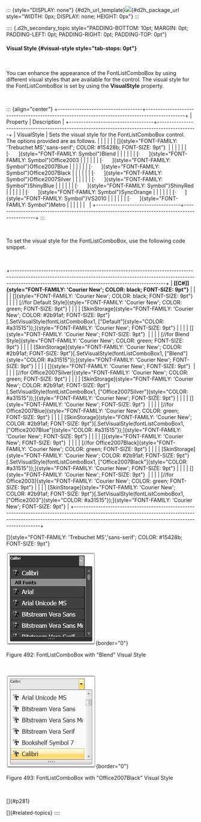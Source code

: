 ::: {style="DISPLAY: none"}
[](ms-xhelp:///?Id=d2h_url_template){#d2h_url_template}![](!package_url!){#d2h_package_url style="WIDTH: 0px; DISPLAY: none; HEIGHT: 0px"}
:::

:::: {.d2h_secondary_topic style="PADDING-BOTTOM: 10pt; MARGIN: 0pt; PADDING-LEFT: 0pt; PADDING-RIGHT: 0pt; PADDING-TOP: 0pt"}
#### Visual Style {#visual-style style="tab-stops: 0pt"}

 

You can enhance the appearance of the FontListComboBox by using different visual styles that are available for the control. The visual style for the FontListComboBox is set by using the **VisualStyle** property.

 

::: {align="center"}
+-----------------------------------+----------------------------------------------------------------------------------------------+
| Property                          | Description                                                                                  |
+-----------------------------------+----------------------------------------------------------------------------------------------+
| VisualStyle                       | Sets the visual style for the FontListComboBox control. The options provided are as follows. |
|                                   |                                                                                              |
|                                   | []{style="FONT-FAMILY: 'Trebuchet MS','sans-serif'; COLOR: #15428b; FONT-SIZE: 9pt"}         |
|                                   |                                                                                              |
|                                   | [·      ]{style="FONT-FAMILY: Symbol"}Blend                                                  |
|                                   |                                                                                              |
|                                   | [·      ]{style="FONT-FAMILY: Symbol"}Office2003                                             |
|                                   |                                                                                              |
|                                   | [·      ]{style="FONT-FAMILY: Symbol"}Office2007Blue                                         |
|                                   |                                                                                              |
|                                   | [·      ]{style="FONT-FAMILY: Symbol"}Office2007Black                                        |
|                                   |                                                                                              |
|                                   | [·      ]{style="FONT-FAMILY: Symbol"}Office2007Silver                                       |
|                                   |                                                                                              |
|                                   | [·      ]{style="FONT-FAMILY: Symbol"}ShinyBlue                                              |
|                                   |                                                                                              |
|                                   | [·      ]{style="FONT-FAMILY: Symbol"}ShinyRed                                               |
|                                   |                                                                                              |
|                                   | [·      ]{style="FONT-FAMILY: Symbol"}SyncOrange                                             |
|                                   |                                                                                              |
|                                   | [·      ]{style="FONT-FAMILY: Symbol"}VS2010                                                 |
|                                   |                                                                                              |
|                                   | [·      ]{style="FONT-FAMILY: Symbol"}Metro                                                  |
|                                   |                                                                                              |
|                                   |                                                                                              |
+-----------------------------------+----------------------------------------------------------------------------------------------+
:::

 

To set the visual style for the FontListComboBox, use the following code snippet.

 

+----------------------------------------------------------------------------------------------------------------------------------------------------------------------------------------------------------------------------+
| **[\[C#\]]{style="FONT-FAMILY: 'Courier New'; COLOR: black; FONT-SIZE: 9pt"}**                                                                                                                                             |
|                                                                                                                                                                                                                            |
| []{style="FONT-FAMILY: 'Courier New'; COLOR: black; FONT-SIZE: 9pt"}                                                                                                                                                       |
|                                                                                                                                                                                                                            |
| [//for Default Style]{style="FONT-FAMILY: 'Courier New'; COLOR: green; FONT-SIZE: 9pt"}                                                                                                                                    |
|                                                                                                                                                                                                                            |
| [SkinStorage]{style="FONT-FAMILY: 'Courier New'; COLOR: #2b91af; FONT-SIZE: 9pt"}[.SetVisualStyle(fontListComboBox1, [\"Default\"]{style="COLOR: #a31515"});]{style="FONT-FAMILY: 'Courier New'; FONT-SIZE: 9pt"}          |
|                                                                                                                                                                                                                            |
| []{style="FONT-FAMILY: 'Courier New'; FONT-SIZE: 9pt"}                                                                                                                                                                     |
|                                                                                                                                                                                                                            |
| [//for Blend Style]{style="FONT-FAMILY: 'Courier New'; COLOR: green; FONT-SIZE: 9pt"}                                                                                                                                      |
|                                                                                                                                                                                                                            |
| [SkinStorage]{style="FONT-FAMILY: 'Courier New'; COLOR: #2b91af; FONT-SIZE: 9pt"}[.SetVisualStyle(fontListComboBox1, [\"Blend\"]{style="COLOR: #a31515"});]{style="FONT-FAMILY: 'Courier New'; FONT-SIZE: 9pt"}            |
|                                                                                                                                                                                                                            |
| []{style="FONT-FAMILY: 'Courier New'; FONT-SIZE: 9pt"}                                                                                                                                                                     |
|                                                                                                                                                                                                                            |
| [//for Office2007Silver]{style="FONT-FAMILY: 'Courier New'; COLOR: green; FONT-SIZE: 9pt"}                                                                                                                                 |
|                                                                                                                                                                                                                            |
| [SkinStorage]{style="FONT-FAMILY: 'Courier New'; COLOR: #2b91af; FONT-SIZE: 9pt"}[.SetVisualStyle(fontListComboBox1, [\"Office2007Silver\"]{style="COLOR: #a31515"});]{style="FONT-FAMILY: 'Courier New'; FONT-SIZE: 9pt"} |
|                                                                                                                                                                                                                            |
| []{style="FONT-FAMILY: 'Courier New'; FONT-SIZE: 9pt"}                                                                                                                                                                     |
|                                                                                                                                                                                                                            |
| [//for Office2007Blue]{style="FONT-FAMILY: 'Courier New'; COLOR: green; FONT-SIZE: 9pt"}                                                                                                                                   |
|                                                                                                                                                                                                                            |
| [SkinStorage]{style="FONT-FAMILY: 'Courier New'; COLOR: #2b91af; FONT-SIZE: 9pt"}[.SetVisualStyle(fontListComboBox1, [\"Office2007Blue\"]{style="COLOR: #a31515"});]{style="FONT-FAMILY: 'Courier New'; FONT-SIZE: 9pt"}   |
|                                                                                                                                                                                                                            |
| []{style="FONT-FAMILY: 'Courier New'; FONT-SIZE: 9pt"}                                                                                                                                                                     |
|                                                                                                                                                                                                                            |
| [//for Office2007Black]{style="FONT-FAMILY: 'Courier New'; COLOR: green; FONT-SIZE: 9pt"}                                                                                                                                  |
|                                                                                                                                                                                                                            |
| [SkinStorage]{style="FONT-FAMILY: 'Courier New'; COLOR: #2b91af; FONT-SIZE: 9pt"}[.SetVisualStyle(fontListComboBox1, [\"Office2007Black\"]{style="COLOR: #a31515"});]{style="FONT-FAMILY: 'Courier New'; FONT-SIZE: 9pt"}  |
|                                                                                                                                                                                                                            |
| []{style="FONT-FAMILY: 'Courier New'; FONT-SIZE: 9pt"}                                                                                                                                                                     |
|                                                                                                                                                                                                                            |
| [//for Office2003]{style="FONT-FAMILY: 'Courier New'; COLOR: green; FONT-SIZE: 9pt"}                                                                                                                                       |
|                                                                                                                                                                                                                            |
| [SkinStorage]{style="FONT-FAMILY: 'Courier New'; COLOR: #2b91af; FONT-SIZE: 9pt"}[.SetVisualStyle(fontListComboBox1, [\"Office2003\"]{style="COLOR: #a31515"});]{style="FONT-FAMILY: 'Courier New'; FONT-SIZE: 9pt"}       |
+----------------------------------------------------------------------------------------------------------------------------------------------------------------------------------------------------------------------------+

[]{style="FONT-FAMILY: 'Trebuchet MS','sans-serif'; COLOR: #15428b; FONT-SIZE: 9pt"} 

![](ImagesExt/image30_451.jpg){border="0"}

Figure 492: FontListComboBox with \"Blend\" Visual Style

 

![](ImagesExt/image30_452.jpg){border="0"}

Figure 493: FontListComboBox with \"Office2007Black\" Visual Style

 

[]{#p281} 

[]{#related-topics}
::::
